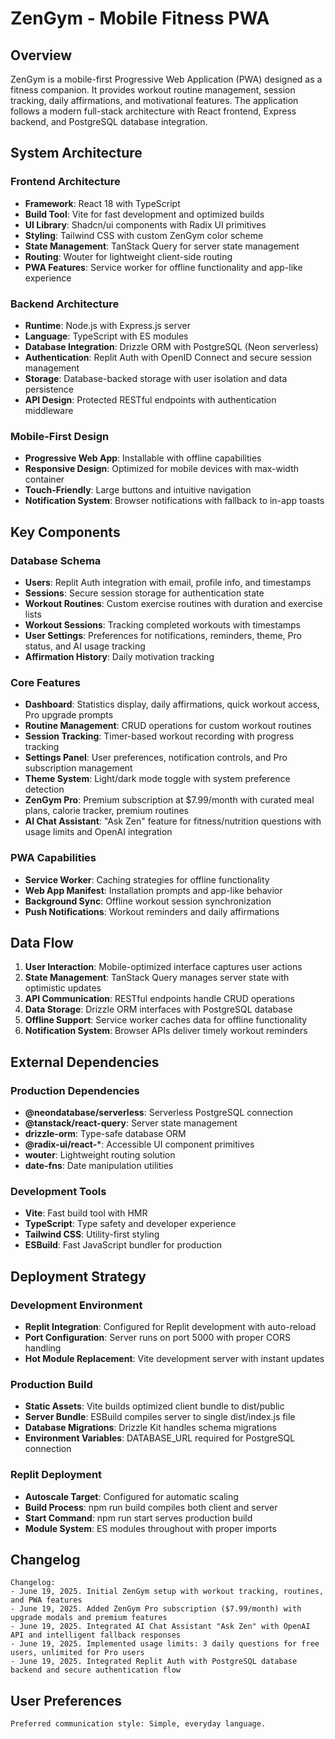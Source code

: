 # ZenGym - Mobile Fitness PWA

## Overview

ZenGym is a mobile-first Progressive Web Application (PWA) designed as a fitness companion. It provides workout routine management, session tracking, daily affirmations, and motivational features. The application follows a modern full-stack architecture with React frontend, Express backend, and PostgreSQL database integration.

## System Architecture

### Frontend Architecture
- **Framework**: React 18 with TypeScript
- **Build Tool**: Vite for fast development and optimized builds
- **UI Library**: Shadcn/ui components with Radix UI primitives
- **Styling**: Tailwind CSS with custom ZenGym color scheme
- **State Management**: TanStack Query for server state management
- **Routing**: Wouter for lightweight client-side routing
- **PWA Features**: Service worker for offline functionality and app-like experience

### Backend Architecture
- **Runtime**: Node.js with Express.js server
- **Language**: TypeScript with ES modules
- **Database Integration**: Drizzle ORM with PostgreSQL (Neon serverless)
- **Authentication**: Replit Auth with OpenID Connect and secure session management
- **Storage**: Database-backed storage with user isolation and data persistence
- **API Design**: Protected RESTful endpoints with authentication middleware

### Mobile-First Design
- **Progressive Web App**: Installable with offline capabilities
- **Responsive Design**: Optimized for mobile devices with max-width container
- **Touch-Friendly**: Large buttons and intuitive navigation
- **Notification System**: Browser notifications with fallback to in-app toasts

## Key Components

### Database Schema
- **Users**: Replit Auth integration with email, profile info, and timestamps
- **Sessions**: Secure session storage for authentication state
- **Workout Routines**: Custom exercise routines with duration and exercise lists
- **Workout Sessions**: Tracking completed workouts with timestamps
- **User Settings**: Preferences for notifications, reminders, theme, Pro status, and AI usage tracking
- **Affirmation History**: Daily motivation tracking

### Core Features
- **Dashboard**: Statistics display, daily affirmations, quick workout access, Pro upgrade prompts
- **Routine Management**: CRUD operations for custom workout routines
- **Session Tracking**: Timer-based workout recording with progress tracking
- **Settings Panel**: User preferences, notification controls, and Pro subscription management
- **Theme System**: Light/dark mode toggle with system preference detection
- **ZenGym Pro**: Premium subscription at $7.99/month with curated meal plans, calorie tracker, premium routines
- **AI Chat Assistant**: "Ask Zen" feature for fitness/nutrition questions with usage limits and OpenAI integration

### PWA Capabilities
- **Service Worker**: Caching strategies for offline functionality
- **Web App Manifest**: Installation prompts and app-like behavior
- **Background Sync**: Offline workout session synchronization
- **Push Notifications**: Workout reminders and daily affirmations

## Data Flow

1. **User Interaction**: Mobile-optimized interface captures user actions
2. **State Management**: TanStack Query manages server state with optimistic updates
3. **API Communication**: RESTful endpoints handle CRUD operations
4. **Data Storage**: Drizzle ORM interfaces with PostgreSQL database
5. **Offline Support**: Service worker caches data for offline functionality
6. **Notification System**: Browser APIs deliver timely workout reminders

## External Dependencies

### Production Dependencies
- **@neondatabase/serverless**: Serverless PostgreSQL connection
- **@tanstack/react-query**: Server state management
- **drizzle-orm**: Type-safe database ORM
- **@radix-ui/react-***: Accessible UI component primitives
- **wouter**: Lightweight routing solution
- **date-fns**: Date manipulation utilities

### Development Tools
- **Vite**: Fast build tool with HMR
- **TypeScript**: Type safety and developer experience
- **Tailwind CSS**: Utility-first styling
- **ESBuild**: Fast JavaScript bundler for production

## Deployment Strategy

### Development Environment
- **Replit Integration**: Configured for Replit development with auto-reload
- **Port Configuration**: Server runs on port 5000 with proper CORS handling
- **Hot Module Replacement**: Vite development server with instant updates

### Production Build
- **Static Assets**: Vite builds optimized client bundle to dist/public
- **Server Bundle**: ESBuild compiles server to single dist/index.js file
- **Database Migrations**: Drizzle Kit handles schema migrations
- **Environment Variables**: DATABASE_URL required for PostgreSQL connection

### Replit Deployment
- **Autoscale Target**: Configured for automatic scaling
- **Build Process**: npm run build compiles both client and server
- **Start Command**: npm run start serves production build
- **Module System**: ES modules throughout with proper imports

## Changelog

```
Changelog:
- June 19, 2025. Initial ZenGym setup with workout tracking, routines, and PWA features
- June 19, 2025. Added ZenGym Pro subscription ($7.99/month) with upgrade modals and premium features
- June 19, 2025. Integrated AI Chat Assistant "Ask Zen" with OpenAI API and intelligent fallback responses
- June 19, 2025. Implemented usage limits: 3 daily questions for free users, unlimited for Pro users
- June 19, 2025. Integrated Replit Auth with PostgreSQL database backend and secure authentication flow
```

## User Preferences

```
Preferred communication style: Simple, everyday language.
```